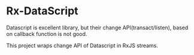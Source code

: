 Rx-DataScript
=========================

Datascript is excellent library, but their change API(transact/listen), based on callback function is not good.


This project wraps change API of Datascript in RxJS streams.

